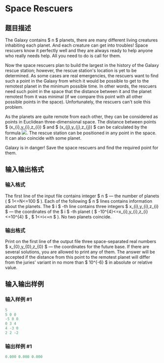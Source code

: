 # Space Rescuers

## 题目描述

The Galaxy contains $ n $ planets, there are many different living creatures inhabiting each planet. And each creature can get into troubles! Space rescuers know it perfectly well and they are always ready to help anyone who really needs help. All you need to do is call for them.

Now the space rescuers plan to build the largest in the history of the Galaxy rescue station; however, the rescue station's location is yet to be determined. As some cases are real emergencies, the rescuers want to find such a point in the Galaxy from which it would be possible to get to the remotest planet in the minimum possible time. In other words, the rescuers need such point in the space that the distance between it and the planet remotest from it was minimal (if we compare this point with all other possible points in the space). Unfortunately, the rescuers can't sole this problem.

As the planets are quite remote from each other, they can be considered as points in Euclidean three-dimensional space. The distance between points $ (x_{i},y_{i},z_{i}) $ and $ (x_{j},y_{j},z_{j}) $ can be calculated by the formula ![](https://cdn.luogu.com.cn/upload/vjudge_pic/CF106E/abb554e6cf2d19bd7b5533e0d45803da81f67e64.png). The rescue station can be positioned in any point in the space. It can also coincide with some planet.

Galaxy is in danger! Save the space rescuers and find the required point for them.

## 输入输出格式

### 输入格式

The first line of the input file contains integer $ n $ — the number of planets ( $ 1<=N<=100 $ ). Each of the following $ n $ lines contains information about the planets. The $ i $ -th line contains three integers $ x_{i},y_{i},z_{i} $ — the coordinates of the $ i $ -th planet ( $ -10^{4}<=x_{i},y_{i},z_{i}<=10^{4} $ , $ 1<=i<=n $ ). No two planets coincide.

### 输出格式

Print on the first line of the output file three space-separated real numbers $ x_{0},y_{0},z_{0} $ — the coordinates for the future base. If there are several solutions, you are allowed to print any of them. The answer will be accepted if the distance from this point to the remotest planet will differ from the juries' variant in no more than $ 10^{-6} $ in absolute or relative value.

## 输入输出样例

### 输入样例 #1

```cpp
5
5 0 0
-5 0 0
0 3 4
4 -3 0
2 2 -2

```
### 输出样例 #1

```cpp
0.000 0.000 0.000

```
